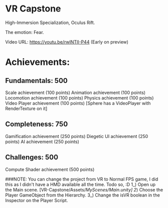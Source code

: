 # VR Capstone
High-Immersion Specialization, Oculus Rift.

The emotion: Fear.

Video URL: https://youtu.be/rwINTlI-P44 (Early on preview)

# Achievements:

## Fundamentals: 500
 Scale achievement (100 points)
 Animation achievement (100 points)
 Locomotion achievement (100 points)
 Physics achievement (100 points)
 Video Player achievement (100 points) 
 [Sphere has a VideoPlayer with RenderTexture on it]


## Completeness: 750
  Gamification achievement (250 points)
  Diegetic UI achievement (250 points)
  AI achievement (250 points)

## Challenges: 500
  Compute Shader achievement (500 points)
  
###NOTE:
You can change the project from VR to Normal FPS game, I did this as I didn't have a HMD available all the time.
Todo so, :D
1_) Open up the Main scene. [VR-Capstone/Assets/_MyScenes/Main.unity]
2_) Choose the Player GameObject from the Hierarchy.
3_) Change the isVR boolean in the Inspector on the Player Script.
